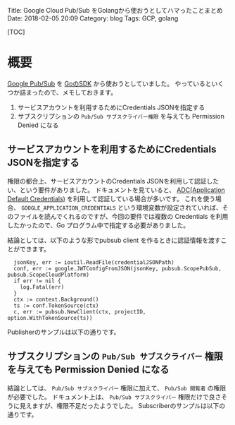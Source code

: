 Title: Google Cloud Pub/Sub をGolangから使おうとしてハマったことまとめ
Date: 2018-02-05 20:09
Category: blog
Tags: GCP, golang

[TOC]

# 概要

[Google Pub/Sub](https://cloud.google.com/pubsub/overview?hl=ja) を [GoのSDK](https://github.com/GoogleCloudPlatform/google-cloud-go) から使おうとしていました。
やっているといくつか詰まったので、メモしておきます。

1. サービスアカウントを利用するためにCredentials JSONを指定する
2. サブスクリプションの `Pub/Sub サブスクライバー権限` を与えても Permission Denied になる

## サービスアカウントを利用するためにCredentials JSONを指定する

権限の都合上、サービスアカウントのCredentials JSONを利用して認証したい、という要件がありました。
ドキュメントを見ていると、 [ADC(Application Default Credentials)](https://cloud.google.com/docs/authentication/production?hl=ja) を利用して認証している場合が多いです。
これを使う場合、 `GOOGLE_APPLICATION_CREDENTIALS` という環境変数が設定されていれば、そのファイルを読んでくれるのですが、今回の要件では複数の Credentials を利用したかったので、Go プログラム中で指定する必要がありました。

結論としては、以下のような形でpubsub client を作るときに認証情報を渡すことができます。

```
  jsonKey, err := ioutil.ReadFile(credentialJSONPath)
  conf, err := google.JWTConfigFromJSON(jsonKey, pubsub.ScopePubSub, pubsub.ScopeCloudPlatform)
  if err != nil {
    log.Fatal(err)
  }
  ctx := context.Background()
  ts := conf.TokenSource(ctx)
  c, err := pubsub.NewClient(ctx, projectID, option.WithTokenSource(ts))
```

Publisherのサンプルは以下の通りです。

<script src="https://gist.github.com/hitsumabushi/7cf1fa45813208f314b29da84a3ff2cc.js"></script>

## サブスクリプションの `Pub/Sub サブスクライバー` 権限を与えても Permission Denied になる

結論としては、 `Pub/Sub サブスクライバー` 権限に加えて、 `Pub/Sub 閲覧者` の権限が必要でした。
ドキュメント上は、 `Pub/Sub サブスクライバー` 権限だけで良さそうに見えますが、権限不足だったようでした。
Subscriberのサンプルは以下の通りです。

<script src="https://gist.github.com/hitsumabushi/baaeefd241e27ab0414763bdc6a93f11.js"></script>
